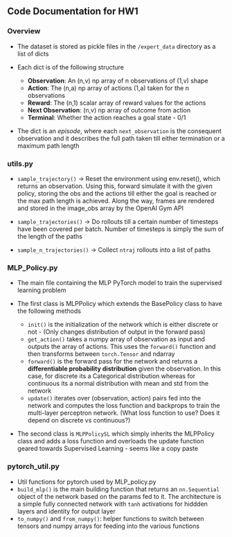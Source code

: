 ## Code Documentation for HW1

### Overview

- The dataset is stored as pickle files in the `/expert_data` directory as a list of dicts
- Each dict is of the following structure
    - **Observation**: An (n,v) np array of n observations of (1,v) shape
    - **Action**: The (n,a) np array of actions (1,a) taken for the n observations
    - **Reward**: The (n,1) scalar array of reward values for the actions
    - **Next Observation**: (n,v) np array of outcome from action 
    - **Terminal**: Whether the action reaches a goal state - 0/1 

- The dict is an *episode*, where each `next_observation` is the consequent observation and it describes the full path taken till either termination or a maximum path length

### utils.py

- `sample_trajectory()` -> Reset the environment using env.reset(), which returns an observation. Using this, forward simulate it with the given policy, storing the obs and the actions till either the goal is reached or the max path length is achieved. Along the way, frames are rendered and stored in the image_obs array by the OpenAI Gym API

- `sample_trajectories()` -> Do rollouts till a certain number of timesteps have been covered per batch. Number of timesteps is simply the sum of the length of the paths 

- `sample_n_trajectories()` -> Collect `ntraj` rollouts into a list of paths

### MLP_Policy.py

- The main file containing the MLP PyTorch model to train the supervised learning problem

- The first class is MLPPolicy which extends the BasePolicy class to have the following methods
    - `init()` is the initialization of the network which is either discrete or not - (Only changes distribution of output in the forward pass)
    - `get_action()` takes a numpy array of observation as input and outputs the array of actions. This uses the `forward()` function and then transforms between `torch.Tensor` and ndarray
    - `forward()` is the forward pass for the network and returns a **differentiable probability distribution** given the observation. In this case, for discrete its a Categorical distribution whereas for continuous its a normal distribution with mean and std from the network
    - `update()` iterates over (observation, action) pairs fed into the network and computes the loss function and backprops to train the multi-layer perceptron network. (What loss function to use? Does it depend on discrete vs continuous?)

- The second class is `MLPPolicySL` which simply inherits the MLPPolicy class and adds a loss function and overloads the update function geared towards Supervised Learning - seems like a copy paste

### pytorch_util.py

- Util functions for pytorch used by MLP_policy.py
- `build_mlp()` is the main building function that returns an `nn.Sequential` object of the network based on the params fed to it. The architecture is a simple fully connected network with `tanh` activations for hiddden layers and identity for output layer
- `to_numpy()` and `from_numpy()`: helper functions to switch between tensors and numpy arrays for feeding into the various functions